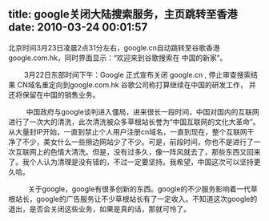 title: google关闭大陆搜索服务，主页跳转至香港
date: 2010-03-24 00:01:57
---

<p>
	北京时间3月23日凌晨2点31分左右，google.cn自动跳转至谷歌香港google.com.hk，同时界面显示：&ldquo;欢迎来到谷歌搜索在 中国的新家&rdquo;。</p>
<p>
	&nbsp;&nbsp;&nbsp;&nbsp;&nbsp;&nbsp;&nbsp; 3月22日东部时间下午：Google 正式宣布关闭 google.cn , 停止审查搜索结果 CN域名重定向到google.com.hk 谷歌公司称打算继续在中国的研发工作， 并还将保留在中国的销售业务。</p>
<p>
	&nbsp;&nbsp;&nbsp;&nbsp;&nbsp;&nbsp;&nbsp;&nbsp; 中国政府与google谈判进入僵局，进来很长一段时间，中国对国内的互联网进行了一次大的清洗，此次清洗被众多草根站长誉为&ldquo;中国互联网的文化大革命&rdquo;。从大量封IP开始，一直到禁止个人用户注册cn域名，一直到现在，整个互联网干净了不少，美女什么一些擦边网站少了不少。可是，前段时间，你也不是进行了一次互联网上的色情大清洗。但是，没有过多久，像一阵风就去了，那些东西又回来了。我个人认为清理是没有错的，不过一定要坚持。我希望，中国这次可以坚持更久哈。</p>
<p>
	&nbsp;&nbsp;&nbsp;&nbsp;&nbsp;&nbsp;&nbsp;&nbsp;&nbsp; 关于google，google有很多创新的东西。google的不少服务影响着一代草根站长，google的广告服务让不少草根站长有了一定收入。不知道这次google的退出，是否会关闭这些业务，如果是真的话，那就可怜了。</p>